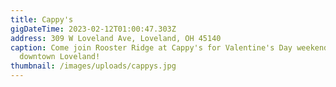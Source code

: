 ```yaml
---
title: Cappy's
gigDateTime: 2023-02-12T01:00:47.303Z
address: 309 W Loveland Ave, Loveland, OH 45140
caption: Come join Rooster Ridge at Cappy's for Valentine's Day weekend in
  downtown Loveland!
thumbnail: /images/uploads/cappys.jpg
---
```

